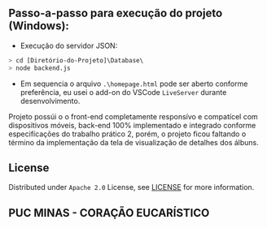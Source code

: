 ## Passo-a-passo para execução do projeto (Windows):
  
- Execução do servidor JSON:
```bash
> cd [Diretório-do-Projeto]\Database\  
> node backend.js
```
  
- Em sequencia o arquivo ```.\homepage.html``` pode ser aberto conforme preferência, eu usei o add-on do VSCode ```LiveServer``` durante desenvolvimento.  
  
Projeto possúi o o front-end completamente responsívo e compatícel com dispositivos móveis, back-end 100% implementado e integrado conforme especifícações do trabalho prático 2, porém, o projeto ficou faltando o término da implementação da tela de visualização de detalhes dos álbuns.
  
## License

Distributed under ```Apache 2.0``` License, see [LICENSE](LICENSE) for more information.

## PUC MINAS - CORAÇÃO EUCARÍSTICO
